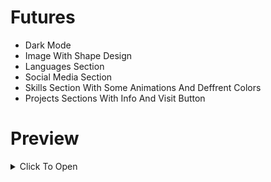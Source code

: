 # Futures 
- Dark Mode
- Image With Shape Design
- Languages Section
- Social Media Section
- Skills Section With Some Animations And Deffrent Colors
- Projects Sections With Info And Visit Button

# Preview
<details>
  <summary>Click To Open</summary>
  
  ## Header

  <img width="100%" src="https://i.postimg.cc/V5QYs0Dd/header-light.png" alt="">
  <img width="100%" src="https://i.postimg.cc/ZnybhxPG/header-dark.png" alt="">

  ## Landing

  <img width="100%" src="https://i.postimg.cc/j5DwLNQX/landing-light.png" alt="">
  <img width="100%" src="https://i.postimg.cc/mrX1LVMk/landing-dark.png" alt="">

  ## Skills

  <img width="100%" src="https://i.postimg.cc/ZRX93Rwh/skills-light-01.png" alt="">
  <img width="100%" src="https://i.postimg.cc/pV9zTNsH/skills-dark-01.png" alt="">

  <img width="100%" src="https://i.postimg.cc/rsWD9kHR/skills-light-02.png" alt="">
  <img width="100%" src="https://i.postimg.cc/vmH6wC4C/skills-dark-02.png" alt="">

  ## Projects

  <img width="100%" src="https://i.postimg.cc/sgzhwMsj/projects-light.png" alt="">
  <img width="100%" src="https://i.postimg.cc/RCjfJPYn/projects-dark.png" alt="">

  <img width="100%" src="https://i.postimg.cc/NjxrVQj1/projects-light-hover.png" alt="">
  <img width="100%" src="https://i.postimg.cc/sD7WYYFH/projects-dark-hover.png" alt="">
</details>